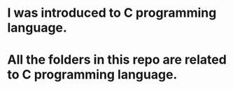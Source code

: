# I was introduced to C programming language.
# All the folders in this repo are related to C programming language.
